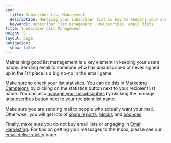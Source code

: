 ```yaml
---
seo:
  title: Subscriber List Management
  description: Managing your subscriber list is key to keeping your subscribers happy.
  keywords: subscriber list management, unsubscribes, email lists
title: Subscriber List Management
weight: 0
layout: page
navigation:
  show: false
---
```


Maintaining good list management is a key element in keeping your users happy. Sending email to someone who has unsubscribed or never signed up in the 1st place is a big no-no in the email game.

Make sure to check your list statistics. You can do this in [Marketing Campaigns]({{root_url}}/User_Guide/Marketing_Campaigns/index.html) by clicking on the statistics button next to your recipient list name. You can also [manage your unsubscribes]({{root_url}}/User_Guide/Suppressions/index.html) by clicking the manage unsubscribes button next to your recipient list name.

Make sure you are sending mail to people who actually want your mail. Otherwise, you will get lots of [spam reports]({{root_url}}/Glossary/spam_reports.html), [blocks]({{root_url}}/Glossary/blocks.html) and [bounces]({{root_url}}/Glossary/bounces.html).

Finally, make sure you do not buy email lists or engaging in [Email Harvesting]({{root_url}}/Glossary/email_harvesting.html). For tips on getting your messages to the Inbox, please see our [email deliverability]({{root_url}}/Classroom/Deliver/index.html) page.
